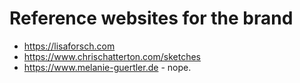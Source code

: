 # Reference websites for the brand

- https://lisaforsch.com
- https://www.chrischatterton.com/sketches
- https://www.melanie-guertler.de - nope.